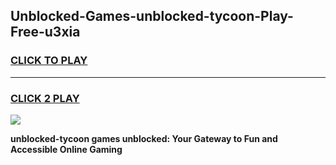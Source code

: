 
## Unblocked-Games-unblocked-tycoon-Play-Free-u3xia
<h3>
<a href="https://premium76.site?title=unblocked-tycoon&ref=19M">CLICK TO PLAY</a></h3>
<hr>

<h3>
<a href="https://premium76.site?title=unblocked-tycoon&ref=19M">CLICK 2 PLAY</a>
  
</h3>

<a href="https://premium76.site?title=unblocked-tycoon&ref=19M"><img src="https://clearcache.store/games.png"></a>


**unblocked-tycoon games unblocked: Your Gateway to Fun and Accessible Online Gaming**
